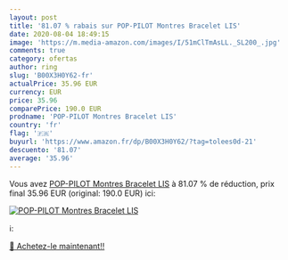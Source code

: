 ```yaml
---
layout: post
title: '81.07 % rabais sur POP-PILOT Montres Bracelet LIS'
date: 2020-08-04 18:49:15
image: 'https://m.media-amazon.com/images/I/51mClTmAsLL._SL200_.jpg'
comments: true
category: ofertas
author: ring
slug: 'B00X3H0Y62-fr'
actualPrice: 35.96 EUR
currency: EUR
price: 35.96
comparePrice: 190.0 EUR
prodname: 'POP-PILOT Montres Bracelet LIS'
country: 'fr'
flag: '🇫🇷'
buyurl: 'https://www.amazon.fr/dp/B00X3H0Y62/?tag=tolees0d-21'
descuento: '81.07'
average: '35.96'
---
```


Vous avez [POP-PILOT Montres Bracelet LIS](https://www.amazon.fr/dp/B00X3H0Y62/?tag=tolees0d-21)  à  81.07 % de réduction, prix final  35.96 EUR (original: 190.0 EUR) ici:

[![POP-PILOT Montres Bracelet LIS](https://m.media-amazon.com/images/I/51mClTmAsLL._SL200_.jpg)](https://www.amazon.fr/dp/B00X3H0Y62/?tag=tolees0d-21)

ℹ️:


[🛒 Achetez-le maintenant!!](https://www.amazon.fr/dp/B00X3H0Y62/?tag=tolees0d-21)
